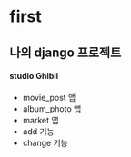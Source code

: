 # first
## 나의 django 프로젝트

#### studio Ghibli
* movie_post 앱
* album_photo 앱
* market 앱
* add 기능
* change 기능
